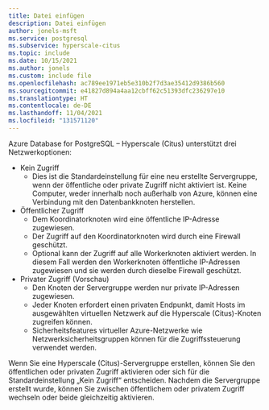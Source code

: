 ```yaml
---
title: Datei einfügen
description: Datei einfügen
author: jonels-msft
ms.service: postgresql
ms.subservice: hyperscale-citus
ms.topic: include
ms.date: 10/15/2021
ms.author: jonels
ms.custom: include file
ms.openlocfilehash: ac789ee1971eb5e310b2f7d3ae35412d9386b560
ms.sourcegitcommit: e41827d894a4aa12cbff62c51393dfc236297e10
ms.translationtype: HT
ms.contentlocale: de-DE
ms.lasthandoff: 11/04/2021
ms.locfileid: "131571120"
---
```

Azure Database for PostgreSQL – Hyperscale (Citus) unterstützt drei Netzwerkoptionen:

* Kein Zugriff
  * Dies ist die Standardeinstellung für eine neu erstellte Servergruppe, wenn der öffentliche oder private Zugriff nicht aktiviert ist. Keine Computer, weder innerhalb noch außerhalb von Azure, können eine Verbindung mit den Datenbankknoten herstellen.
* Öffentlicher Zugriff
  * Dem Koordinatorknoten wird eine öffentliche IP-Adresse zugewiesen.
  * Der Zugriff auf den Koordinatorknoten wird durch eine Firewall geschützt.
  * Optional kann der Zugriff auf alle Workerknoten aktiviert werden. In diesem Fall werden den Workerknoten öffentliche IP-Adressen zugewiesen und sie werden durch dieselbe Firewall geschützt.
* Privater Zugriff (Vorschau)
  * Den Knoten der Servergruppe werden nur private IP-Adressen zugewiesen.
  * Jeder Knoten erfordert einen privaten Endpunkt, damit Hosts im ausgewählten virtuellen Netzwerk auf die Hyperscale (Citus)-Knoten zugreifen können.
  * Sicherheitsfeatures virtueller Azure-Netzwerke wie Netzwerksicherheitsgruppen können für die Zugriffssteuerung verwendet werden.

Wenn Sie eine Hyperscale (Citus)-Servergruppe erstellen, können Sie den öffentlichen oder privaten Zugriff aktivieren oder sich für die Standardeinstellung „Kein Zugriff“ entscheiden. Nachdem die Servergruppe erstellt wurde, können Sie zwischen öffentlichem oder privatem Zugriff wechseln oder beide gleichzeitig aktivieren.

